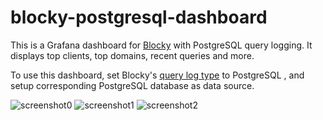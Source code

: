 # blocky-postgresql-dashboard

This is a Grafana dashboard for [Blocky](https://0xerr0r.github.io/blocky/) with PostgreSQL query logging. It displays top clients, top domains, recent queries and more.

To use this dashboard, set Blocky's [query log type](https://0xerr0r.github.io/blocky/configuration/#query-log-types) to PostgreSQL , and setup corresponding PostgreSQL database as data source.

![screenshot0](https://raw.githubusercontent.com/shizunge/blocky-postgresql-dashboard/main/screenshots/screenshot0.png)
![screenshot1](https://raw.githubusercontent.com/shizunge/blocky-postgresql-dashboard/main/screenshots/screenshot1.png)
![screenshot2](https://raw.githubusercontent.com/shizunge/blocky-postgresql-dashboard/main/screenshots/screenshot2.png)
